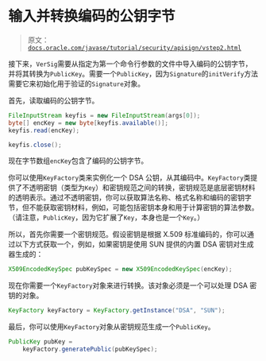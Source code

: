 # 输入并转换编码的公钥字节

> 原文：[`docs.oracle.com/javase/tutorial/security/apisign/vstep2.html`](https://docs.oracle.com/javase/tutorial/security/apisign/vstep2.html)

接下来，`VerSig`需要从指定为第一个命令行参数的文件中导入编码的公钥字节，并将其转换为`PublicKey`。需要一个`PublicKey`，因为`Signature`的`initVerify`方法需要它来初始化用于验证的`Signature`对象。

首先，读取编码的公钥字节。

```java
FileInputStream keyfis = new FileInputStream(args[0]);
byte[] encKey = new byte[keyfis.available()];  
keyfis.read(encKey);

keyfis.close();

```

现在字节数组`encKey`包含了编码的公钥字节。

你可以使用`KeyFactory`类来实例化一个 DSA 公钥，从其编码中。`KeyFactory`类提供了不透明密钥（类型为`Key`）和密钥规范之间的转换，密钥规范是底层密钥材料的透明表示。通过不透明密钥，你可以获取算法名称、格式名称和编码的密钥字节，但不能获取密钥材料，例如，可能包括密钥本身和用于计算密钥的算法参数。 （请注意，`PublicKey`，因为它扩展了`Key`，本身也是一个`Key`。）

所以，首先你需要一个密钥规范。假设密钥是根据 X.509 标准编码的，你可以通过以下方式获取一个，例如，如果密钥是使用 SUN 提供的内置 DSA 密钥对生成器生成的：

```java
X509EncodedKeySpec pubKeySpec = new X509EncodedKeySpec(encKey);

```

现在你需要一个`KeyFactory`对象来进行转换。该对象必须是一个可以处理 DSA 密钥的对象。

```java
KeyFactory keyFactory = KeyFactory.getInstance("DSA", "SUN");

```

最后，你可以使用`KeyFactory`对象从密钥规范生成一个`PublicKey`。

```java
PublicKey pubKey =
    keyFactory.generatePublic(pubKeySpec);

```
